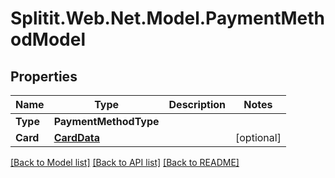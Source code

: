 # Splitit.Web.Net.Model.PaymentMethodModel

## Properties

Name | Type | Description | Notes
------------ | ------------- | ------------- | -------------
**Type** | **PaymentMethodType** |  | 
**Card** | [**CardData**](CardData.md) |  | [optional] 

[[Back to Model list]](../README.md#documentation-for-models) [[Back to API list]](../README.md#documentation-for-api-endpoints) [[Back to README]](../README.md)

